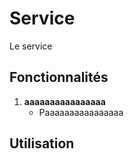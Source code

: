 # Service 

Le service 

## Fonctionnalités

1. **aaaaaaaaaaaaaaaa**
   - Paaaaaaaaaaaaaaaa

## Utilisation
